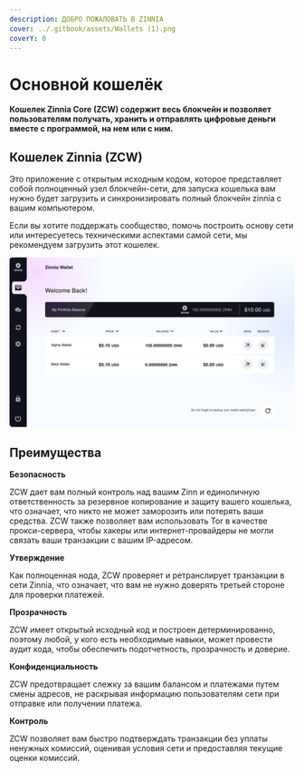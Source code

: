 ```yaml
---
description: ДОБРО ПОЖАЛОВАТЬ В ZINNIA
cover: ../.gitbook/assets/Wallets (1).png
coverY: 0
---
```


# Основной кошелёк

**Кошелек Zinnia Core (ZCW) содержит весь блокчейн и позволяет пользователям получать, хранить и отправлять цифровые деньги вместе с программой, на нем или с ним.**

## Кошелек Zinnia (ZCW)

Это приложение с открытым исходным кодом, которое представляет собой полноценный узел блокчейн-сети, для запуска кошелька вам нужно будет загрузить и синхронизировать полный блокчейн zinnia с вашим компьютером.

Если вы хотите поддержать сообщество, помочь построить основу сети или интересуетесь техническими аспектами самой сети, мы рекомендуем загрузить этот кошелек.

![](../.gitbook/assets/image.png)

## Преимущества

**Безопасность**&#x20;

ZCW дает вам полный контроль над вашим Zinn и единоличную ответственность за резервное копирование и защиту вашего кошелька, что означает, что никто не может заморозить или потерять ваши средства. ZCW также позволяет вам использовать Tor в качестве прокси-сервера, чтобы хакеры или интернет-провайдеры не могли связать ваши транзакции с вашим IP-адресом.

**Утверждение**&#x20;

Как полноценная нода, ZCW проверяет и ретранслирует транзакции в сети Zinnia, что означает, что вам не нужно доверять третьей стороне для проверки платежей.

**Прозрачность**&#x20;

ZCW имеет открытый исходный код и построен детерминированно, поэтому любой, у кого есть необходимые навыки, может провести аудит кода, чтобы обеспечить подотчетность, прозрачность и доверие.

**Конфиденциальность**&#x20;

ZCW предотвращает слежку за вашим балансом и платежами путем смены адресов, не раскрывая информацию пользователям сети при отправке или получении платежа.

**Контроль**&#x20;

ZCW позволяет вам быстро подтверждать транзакции без уплаты ненужных комиссий, оценивая условия сети и предоставляя текущие оценки комиссий.
